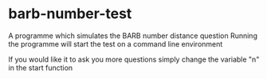 # barb-number-test
A programme which simulates the BARB number distance question
Running the programme will start the test on a command line environment

If you would like it to ask you more questions simply change the variable "n" in the start function

